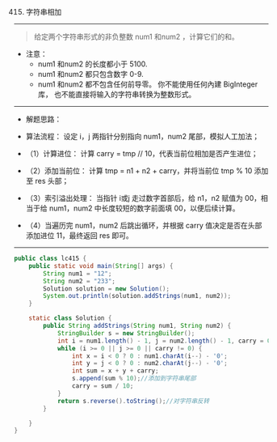 415. 字符串相加
------------

> 给定两个字符串形式的非负整数 num1 和num2 ，计算它们的和。

* 注意：
   * num1 和num2 的长度都小于 5100.
   * num1 和num2 都只包含数字 0-9.
   * num1 和num2 都不包含任何前导零。
     你不能使用任何內建 BigInteger 库， 也不能直接将输入的字符串转换为整数形式。


----------
 * 解题思路：
 * 算法流程： 设定 i，j 两指针分别指向 num1，num2 尾部，模拟人工加法；

*  （1）计算进位： 计算 carry = tmp // 10，代表当前位相加是否产生进位；
*  （2）添加当前位： 计算 tmp = n1 + n2 + carry，并将当前位 tmp % 10 添加至 res 头部；
*  （3）索引溢出处理： 当指针 i或j 走过数字首部后，给 n1，n2 赋值为 00，相当于给 num1，num2 中长度较短的数字前面填 00，以便后续计算。
*  （4）当遍历完 num1，num2 后跳出循环，并根据 carry 值决定是否在头部添加进位 11，最终返回 res 即可。

------------------------------------------------------------------------

```java
public class lc415 {
    public static void main(String[] args) {
        String num1 = "12";
        String num2 = "233";
        Solution solution = new Solution();
        System.out.println(solution.addStrings(num1, num2));
    }

    static class Solution {
        public String addStrings(String num1, String num2) {
            StringBuilder s = new StringBuilder();
            int i = num1.length() - 1, j = num2.length() - 1, carry = 0;
            while (i >= 0 || j >= 0 || carry != 0) {
                int x = i < 0 ? 0 : num1.charAt(i--) - '0';
                int y = j < 0 ? 0 : num2.charAt(j--) - '0';
                int sum = x + y + carry;
                s.append(sum % 10);//添加到字符串尾部
                carry = sum / 10;
            }
            return s.reverse().toString();//对字符串反转
        }

    }
}
```
